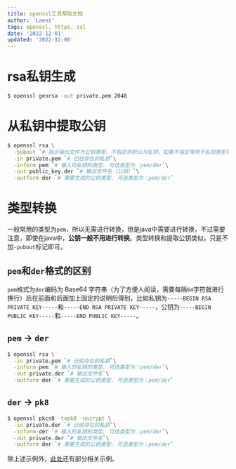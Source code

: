 ```yaml
---
title: openssl工具帮助文档
author: 'Laeni'
tags: openssl, https, ssl
date: '2022-12-01'
updated: '2022-12-06'
---
```


# rsa私钥生成

```sh
$ openssl genrsa -out private.pem 2048
```

# 从私钥中提取公钥

```sh
$ openssl rsa \
  -pubout `# 指示输出文件为公钥类型，不指定则默认为私钥，如果不指定常用于私钥类型转换`\
  -in private.pem `# 已经存在的私钥`\
  -inform pem `# 输入的私钥的类型. 可选类型为：pem/der`\
  -out public_key.der `# 输出文件名（公钥）`\
  -outform der `# 需要生成的公钥类型. 可选类型为：pem/der`
```

# 类型转换

一般常用的类型为`pem`，所以无需进行转换，但是java中需要进行转换，不过需要注意，即使在java中，**公钥一般不用进行转换**。类型转换和提取公钥类似，只是不加`-pubout`标记即可。

## `pem`和`der`格式的区别

`pem`格式为`der`编码为 Base64 字符串（为了方便人阅读，需要每隔`64`字符就进行换行）后在前面和后面加上固定的说明后得到，比如私钥为`-----BEGIN RSA PRIVATE KEY-----`和`-----END RSA PRIVATE KEY-----`，公钥为`-----BEGIN PUBLIC KEY-----`和`-----END PUBLIC KEY-----`。

## `pem` -> `der`

```sh
$ openssl rsa \
  -in private.pem `# 已经存在的私钥`\
  -inform pem `# 输入的私钥的类型. 可选类型为：pem/der`\
  -out private.der `# 输出文件名`\
  -outform der `# 需要生成的公钥类型. 可选类型为：pem/der`
```

## `der` -> `pk8`

```sh
$ openssl pkcs8 -topk8 -nocrypt \
  -in private.der `# 已经存在的私钥`\
  -inform der `# 输入的私钥的类型. 可选类型为：pem/der`\
  -out private.der `# 输出文件名`\
  -outform der `# 需要生成的公钥类型. 可选类型为：pem/der`
```

除上述示例外，[此处](/note/security/cfssl/#openssl)还有部分相关示例。
